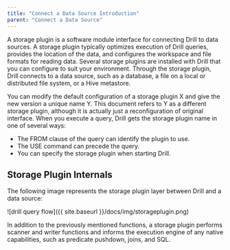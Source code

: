 ```yaml
---
title: "Connect a Data Source Introduction"
parent: "Connect a Data Source"
---
```

A storage plugin is a software module interface for connecting Drill to data sources. A storage plugin typically optimizes execution of Drill queries, provides the location of the data, and configures the workspace and file formats for reading data. Several storage plugins are installed with Drill that you can configure to suit your environment. Through the storage plugin, Drill connects to a data source, such as a database, a file on a local or distributed file system, or a Hive metastore. 

You can modify the default configuration of a storage plugin X and give the new version a unique name Y. This document refers to Y as a different storage plugin, although it is actually just a reconfiguration of original interface. When you execute a query, Drill gets the storage plugin name in one of several ways:

* The FROM clause of the query can identify the plugin to use.
* The USE <plugin name> command can precede the query.
* You can specify the storage plugin when starting Drill.

## Storage Plugin Internals
The following image represents the storage plugin layer between Drill and a
data source:

![drill query flow]({{ site.baseurl }}/docs/img/storageplugin.png)

In addition to the previously mentioned functions, a storage plugin performs scanner and writer functions and informs the execution engine of any native capabilities, such
as predicate pushdown, joins, and SQL.
